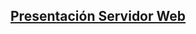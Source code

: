## [Presentación Servidor Web](https://www.canva.com/design/DAGRrgi2gTM/B7dK2WsQJ0gC2g7sqbf2lw/view?utm_content=DAGRrgi2gTM&utm_campaign=designshare&utm_medium=link2&utm_source=uniquelinks&utlId=h69beeb3751)
